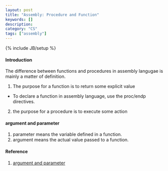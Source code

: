 ```yaml
--- 
layout: post 
title: "Assembly: Procedure and Function" 
keywords: [] 
description: 
category: "CS"
tags: ["assembly"] 
--- 
```

{% include JB/setup %}


#### Introduction
The difference between functions and procedures in assembly langugae is mainly a matter of
definition.
1. The purpose for a function is to return some explicit value 
- To declare a function in assembly language, use the proc/endp directives.
2. the purpose for a procedure is to execute some action





#### argument and parameter
1. parameter means the variable defined in a function.
2. argument means the actual value passed to a function.



#### Reference
1. [argument and parameter](https://stackoverflow.com/questions/156767/whats-the-difference-between-an-argument-and-a-parameter)
